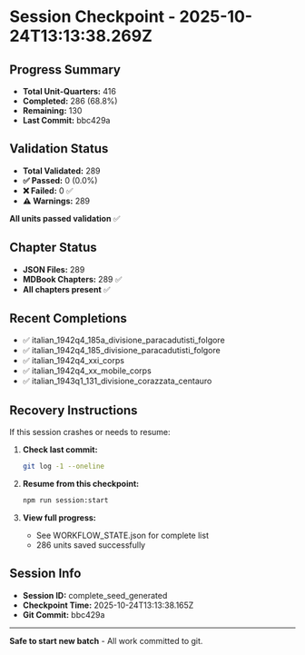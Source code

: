 # Session Checkpoint - 2025-10-24T13:13:38.269Z

## Progress Summary

- **Total Unit-Quarters:** 416
- **Completed:** 286 (68.8%)
- **Remaining:** 130
- **Last Commit:** bbc429a

## Validation Status

- **Total Validated:** 289
- **✅ Passed:** 0 (0.0%)
- **❌ Failed:** 0 ✅
- **⚠️ Warnings:** 289

**All units passed validation** ✅

## Chapter Status

- **JSON Files:** 289
- **MDBook Chapters:** 289 ✅
- **All chapters present** ✅

## Recent Completions

- ✅ italian_1942q4_185a_divisione_paracadutisti_folgore
- ✅ italian_1942q4_185_divisione_paracadutisti_folgore
- ✅ italian_1942q4_xxi_corps
- ✅ italian_1942q4_xx_mobile_corps
- ✅ italian_1943q1_131_divisione_corazzata_centauro

## Recovery Instructions

If this session crashes or needs to resume:

1. **Check last commit:**
   ```bash
   git log -1 --oneline
   ```

2. **Resume from this checkpoint:**
   ```bash
   npm run session:start
   ```

3. **View full progress:**
   - See WORKFLOW_STATE.json for complete list
   - 286 units saved successfully

## Session Info

- **Session ID:** complete_seed_generated
- **Checkpoint Time:** 2025-10-24T13:13:38.165Z
- **Git Commit:** bbc429a

---

**Safe to start new batch** - All work committed to git.
